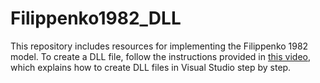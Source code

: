 # Filippenko1982_DLL

This repository includes resources for implementing the Filippenko 1982 model. To create a DLL file, follow the instructions provided in [this video](https://www.youtube.com/watch?v=Meu5OO7IXyQ), which explains how to create DLL files in Visual Studio step by step.

